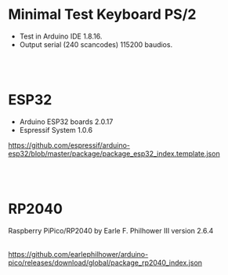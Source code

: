 <H1>Minimal Test Keyboard PS/2</H1>
<ul>
 <li>Test in Arduino IDE 1.8.16.</li>
 <li>Output serial (240 scancodes) 115200 baudios.</li>
</ul>

<br><br>
<h1>ESP32</h1>
<ul>
 <li>Arduino ESP32 boards 2.0.17</li>
 <li>Espressif System 1.0.6</li>
</ul>

<a href='https://github.com/espressif/arduino-esp32/blob/master/package/package_esp32_index.template.json'>https://github.com/espressif/arduino-esp32/blob/master/package/package_esp32_index.template.json</a>

<br><br>
<h1>RP2040</h1>
Raspberry PiPico/RP2040 by Earle F. Philhower III version 2.6.4<br><br>

<a href='https://github.com/earlephilhower/arduino-pico/releases/download/global/package_rp2040_index.json'>https://github.com/earlephilhower/arduino-pico/releases/download/global/package_rp2040_index.json</a>

